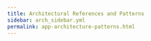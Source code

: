 ```yaml
---
title: Architectural References and Patterns
sidebar: arch_sidebar.yml
permalink: app-architecture-patterns.html
---
```

